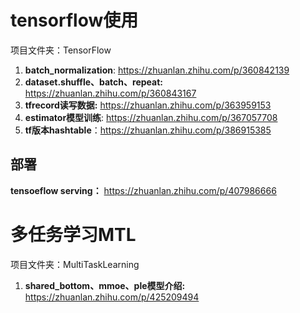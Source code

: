 # tensorflow使用

项目文件夹：TensorFlow

1. **batch_normalization**: https://zhuanlan.zhihu.com/p/360842139
2. **dataset.shuffle、batch、repeat:** https://zhuanlan.zhihu.com/p/360843167
3. **tfrecord读写数据:** https://zhuanlan.zhihu.com/p/363959153
4. **estimator模型训练**: https://zhuanlan.zhihu.com/p/367057708
5. **tf版本hashtable**：https://zhuanlan.zhihu.com/p/386915385

## 部署

**tensoeflow serving：** https://zhuanlan.zhihu.com/p/407986666

# 多任务学习MTL

项目文件夹：MultiTaskLearning

1. **shared_bottom、mmoe、ple模型介绍:** https://zhuanlan.zhihu.com/p/425209494

